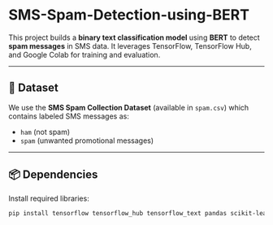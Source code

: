 # SMS-Spam-Detection-using-BERT


This project builds a **binary text classification model** using **BERT** to detect **spam messages** in SMS data. It leverages TensorFlow, TensorFlow Hub, and Google Colab for training and evaluation.

---

## 📁 Dataset

We use the **SMS Spam Collection Dataset** (available in `spam.csv`) which contains labeled SMS messages as:

- `ham` (not spam)
- `spam` (unwanted promotional messages)

---

## 📦 Dependencies

Install required libraries:

```bash
pip install tensorflow tensorflow_hub tensorflow_text pandas scikit-learn seaborn matplotlib
